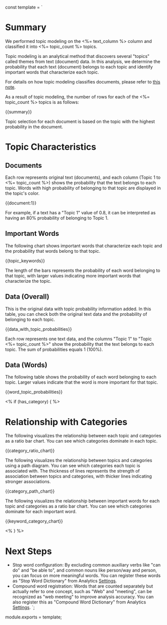 const template = `
# Summary

We performed topic modeling on the <%= text_column %> column and classified it into <%= topic_count %> topics.

Topic modeling is an analytical method that discovers several "topics" called themes from text (document) data. In this analysis, we determine the probability that each text (document) belongs to each topic and identify important words that characterize each topic.

For details on how topic modeling classifies documents, please refer to [this note](https://exploratory.io/note/exploratory/fXu6heu5).

As a result of topic modeling, the number of rows for each of the <%= topic_count %> topics is as follows:

{{summary}}

Topic selection for each document is based on the topic with the highest probability in the document.

# Topic Characteristics

## Documents

Each row represents original text (documents), and each column (Topic 1 to <%= topic_count %>) shows the probability that the text belongs to each topic. Words with high probability of belonging to that topic are displayed in the topic's color.

{{document:1}}

For example, if a text has a "Topic 1" value of 0.8, it can be interpreted as having an 80% probability of belonging to Topic 1.

## Important Words

The following chart shows important words that characterize each topic and the probability that words belong to that topic.

{{topic_keywords}}

The length of the bars represents the probability of each word belonging to that topic, with larger values indicating more important words that characterize the topic.

## Data (Overall)

This is the original data with topic probability information added. In this table, you can check both the original text data and the probability of belonging to each topic.

{{data_with_topic_probabilities}}

Each row represents one text data, and the columns "Topic 1" to "Topic <%= topic_count %>" show the probability that the text belongs to each topic. The sum of probabilities equals 1 (100%).

## Data (Words)

The following table shows the probability of each word belonging to each topic. Larger values indicate that the word is more important for that topic.

{{word_topic_probabilities}}

<% if (has_category) { %>

# Relationship with Categories

The following visualizes the relationship between each topic and categories as a ratio bar chart. You can see which categories dominate in each topic.

{{category_ratio_chart}}


The following visualizes the relationship between topics and categories using a path diagram. You can see which categories each topic is associated with. The thickness of lines represents the strength of association between topics and categories, with thicker lines indicating stronger associations.

{{category_path_chart}}

The following visualizes the relationship between important words for each topic and categories as a ratio bar chart. You can see which categories dominate for each important word.

{{keyword_category_chart}}

<% } %>

# Next Steps

* Stop word configuration: By excluding common auxiliary verbs like "can do" and "be able to", and common nouns like person/way and person, you can focus on more meaningful words. You can register these words as "Stop Word Dictionary" from Analytics [Settings](//analytics/settings).
* Compound word registration: Words that are counted separately but actually refer to one concept, such as "Web" and "meeting", can be recognized as "web meeting" to improve analysis accuracy. You can also register this as "Compound Word Dictionary" from Analytics [Settings](//analytics/settings).
`;

module.exports = template; 